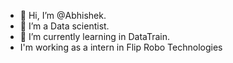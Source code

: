 - 👋 Hi, I’m @Abhishek.
- 👀 I’m a Data scientist.
- 🌱 I’m currently learning in DataTrain.
- I'm working as a intern in Flip Robo Technologies 

<!---
Abhishekashish/Abhishekashish is a ✨ special ✨ repository because its `README.md` (this file) appears on your GitHub profile.
You can click the Preview link to take a look at your changes.
--->
